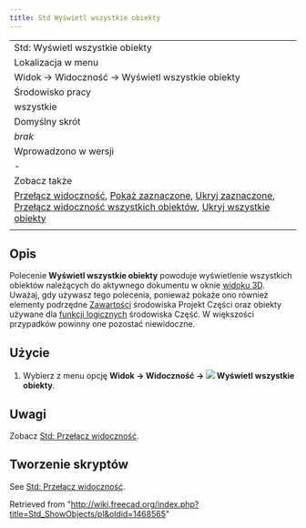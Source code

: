 ```yaml
---
title: Std Wyświetl wszystkie obiekty
---
```

|  |
| --- |
| Std: Wyświetl wszystkie obiekty |
| Lokalizacja w menu |
| Widok → Widoczność → Wyświetl wszystkie obiekty |
| Środowisko pracy |
| wszystkie |
| Domyślny skrót |
| *brak* |
| Wprowadzono w wersji |
| - |
| Zobacz także |
| [Przełącz widoczność](/Std_ToggleVisibility/pl "Std ToggleVisibility/pl"), [Pokaż zaznaczone](/Std_ShowSelection/pl "Std ShowSelection/pl"), [Ukryj zaznaczone](/Std_HideSelection "Std HideSelection"), [Przełącz widoczność wszystkich obiektów](/Std_ToggleObjects/pl "Std ToggleObjects/pl"), [Ukryj wszystkie obiekty](/Std_HideObjects/pl "Std HideObjects/pl") |
|  |

## Opis

Polecenie **Wyświetl wszystkie obiekty** powoduje wyświetlenie wszystkich obiektów należących do aktywnego dokumentu w oknie [widoku 3D](/3D_view "3D view"). Uważaj, gdy używasz tego polecenia, ponieważ pokaże ono również elementy podrzędne [Zawartości](/PartDesign_Body/pl "PartDesign Body/pl") środowiska Projekt Części oraz obiekty używane dla [funkcji logicznych](/Part_Boolean/pl "Part Boolean/pl") środowiska Część. W większości przypadków powinny one pozostać niewidoczne.

## Użycie

1. Wybierz z menu opcję **Widok → Widoczność → ![](/images/Std_ShowObjects.svg) Wyświetl wszystkie obiekty**.

## Uwagi

Zobacz [Std: Przełącz widoczność](/Std_ToggleVisibility/pl#Uwagi "Std ToggleVisibility/pl").

## Tworzenie skryptów

See [Std: Przełącz widoczność](/Std_ToggleVisibility/pl#Tworzenie_skryptów "Std ToggleVisibility/pl").

Retrieved from "<http://wiki.freecad.org/index.php?title=Std_ShowObjects/pl&oldid=1468565>"